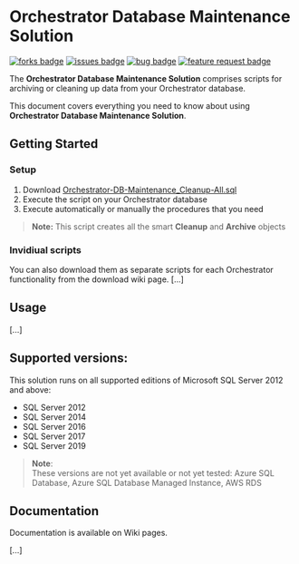 # Orchestrator Database Maintenance Solution

[![forks badge]][forks]
[![issues badge]][issues]
[![bug badge]][bug]
[![feature request badge]][Feature Request]

The **Orchestrator Database Maintenance Solution** comprises scripts for archiving or cleaning up data from your Orchestrator database.

This document covers everything you need to know about using **Orchestrator Database Maintenance Solution**.


## Getting Started

### Setup

1. Download [Orchestrator-DB-Maintenance_Cleanup-All.sql][download Orchestrator-DB-Maintenance_Cleanup-All.sql]
2. Execute the script on your Orchestrator database
3. Execute automatically or manually the procedures that you need

> **Note:** This script creates all the smart **Cleanup** and **Archive** objects

### Invidiual scripts

You can also download them as separate scripts for each Orchestrator functionality from the download wiki page.
[...]

## Usage

[...]

## Supported versions: 

This solution runs on all supported editions of Microsoft SQL Server 2012 and above:

* SQL Server 2012
* SQL Server 2014
* SQL Server 2016
* SQL Server 2017
* SQL Server 2019

> **Note**:  
> These versions are not yet available or not yet tested: Azure SQL Database, Azure SQL Database Managed Instance, AWS RDS

## Documentation

Documentation is available on Wiki pages.

[...]

<!-- badges -->
[forks badge]: <https://img.shields.io/github/forks/jvavasseur/Orchestrator-DB-Maintenance-Solution.svg?style=flat-square> 
[issues badge]: <https://img.shields.io/github/issues/jvavasseur/Orchestrator-DB-Maintenance-Solution.svg?style=flat-square&color=FBCA04&label=Open%20Issues> "All open issues"
[bug badge]: <https://img.shields.io/github/issues/jvavasseur/Orchestrator-DB-Maintenance-Solution/Bug?style=flat-square&color=B60205&label=Bugs> "All open"
[feature request badge]:https://img.shields.io/github/issues/jvavasseur/Orchestrator-DB-Maintenance-Solution/Feature%20Request?style=flat-square&color=a2eeef&label=Feature%20Requests

<!-- links -->
[forks]:https://github.com/jvavasseur/Orchestrator-DB-Maintenance-Solution/network
[issues]:https://github.com/jvavasseur/Orchestrator-DB-Maintenance-Solution/issues
[bug]:https://github.com/jvavasseur/Orchestrator-DB-Maintenance-Solution/labels/Bug
[feature request]:https://github.com/jvavasseur/Orchestrator-DB-Maintenance-Solution/labels/Feature%20Request

[download Orchestrator-DB-Maintenance_Cleanup-All.sql]: </Orchestrator-DB-Maintenance/Orchestrator-DB-Maintenance_Cleanup-All.sql> "download Orchestrator-DB-Maintenance_Cleanup-All.sql..."
